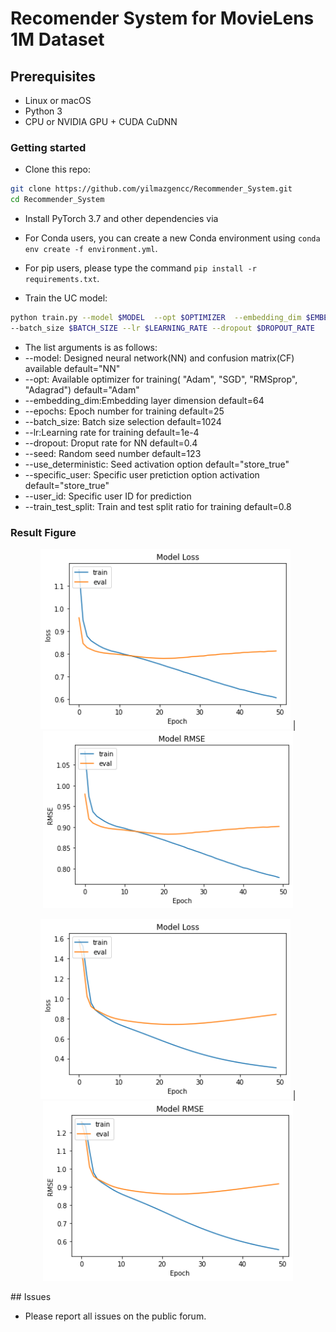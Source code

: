 # Recomender System for MovieLens 1M Dataset

## Prerequisites
- Linux or macOS
- Python 3
- CPU or NVIDIA GPU + CUDA CuDNN 

### Getting started

- Clone this repo:
```bash
git clone https://github.com/yilmazgencc/Recommender_System.git
cd Recommender_System
```

- Install PyTorch 3.7 and other dependencies via

- For Conda users,  you can create a new Conda environment using `conda env create -f environment.yml`.

- For pip users, please type the command `pip install -r requirements.txt`.

- Train the UC model:
```bash
python train.py --model $MODEL  --opt $OPTIMIZER  --embedding_dim $EMBEDDING_DIMENSION --epochs $EPOCH_NUMBER 
--batch_size $BATCH_SIZE --lr $LEARNING_RATE --dropout $DROPOUT_RATE
```
- The list arguments is as follows:
- --model: Designed neural network(NN) and confusion matrix(CF) available default="NN"
- --opt: Available optimizer for training( "Adam", "SGD", "RMSprop", "Adagrad") default="Adam"
- --embedding_dim:Embedding layer dimension default=64
- --epochs: Epoch number for training default=25
- --batch_size: Batch size selection default=1024
- --lr:Learning rate for training  default=1e-4
- --dropout: Droput rate for NN default=0.4
- --seed: Random seed number  default=123
- --use_deterministic: Seed activation option default="store_true"
- --specific_user: Specific user pretiction option activation  default="store_true"
- --user_id: Specific user ID for prediction
- --train_test_split: Train and test split ratio for training default=0.8

### Result Figure
<p align="center">
 <img src="imgs/NN_loss.png" width="400px"/> | <img src="imgs/NN_rmse.png" width="400px"/>
</p>
<p align="center">
 <img src="imgs/CF_loss.png" width="400px"/> | <img src="imgs/CF_rmse.png" width="400px"/>
</p>
## Issues

- Please report all issues on the public forum.
